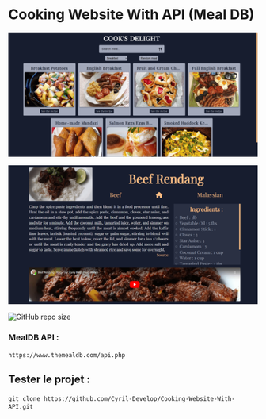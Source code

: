 # Cooking Website With API (Meal DB)

![screenshot-home](./screenshot/screenshot-home.png)

![screenshot-meal](./screenshot/screenshot-meal.png)

![GitHub repo size](https://img.shields.io/github/repo-size/Cyril-Develop/Cooking-Website-With-API?style=for-the-badge)

### MealDB API :

```terminal
https://www.themealdb.com/api.php
```
## Tester le projet :

```terminal
git clone https://github.com/Cyril-Develop/Cooking-Website-With-API.git